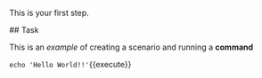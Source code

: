This is your first step.

## Task

This is an _example_ of creating a scenario and running a **command**

`echo 'Hello World!!'`{{execute}}
